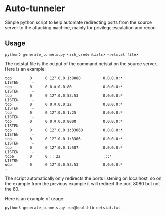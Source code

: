 # Auto-tunneler
Simple python script to help automate redirecting ports from the source server to the attacking machine, mainly for privilege escalation and recon.

## Usage
```
python3 generate_tunnels.py <ssh_credentials> <netstat file>
```

The netstat file is the output of the command netstat on the source server. Here is an example:
```
tcp        0      0 127.0.0.1:8080          0.0.0.0:*               LISTEN      -                   
tcp        0      0 0.0.0.0:80              0.0.0.0:*               LISTEN      -                   
tcp        0      0 127.0.0.53:53           0.0.0.0:*               LISTEN      -                   
tcp        0      0 0.0.0.0:22              0.0.0.0:*               LISTEN      -                   
tcp        0      0 127.0.0.1:25            0.0.0.0:*               LISTEN      -                   
tcp        0      0 0.0.0.0:8000            0.0.0.0:*               LISTEN      -                   
tcp        0      0 127.0.0.1:33060         0.0.0.0:*               LISTEN      -                   
tcp        0      0 127.0.0.1:3306          0.0.0.0:*               LISTEN      -                   
tcp        0      0 127.0.0.1:587           0.0.0.0:*               LISTEN      -                   
tcp6       0      0 :::22                   :::*                    LISTEN      -                   
udp        0      0 127.0.0.53:53           0.0.0.0:*                           -
```

The script automatically only redirects the ports listening on localhost, so on the example from the previous example it will redirect the port 8080 but not the 80.

Here is an example of usage:
```
python3 generate_tunnels.py ron@heal.htb netstat.txt
```

